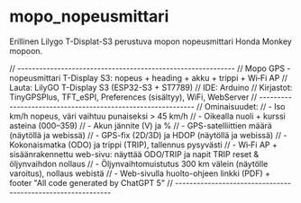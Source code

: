 # mopo_nopeusmittari
Erillinen Lilygo T-Displat-S3 perustuva mopon nopeusmittari Honda Monkey mopoon.

// ------------------------------------------------------------
// Mopo GPS -nopeusmittari T-Display S3: nopeus + heading + akku + trippi + Wi‑Fi AP
// Lauta: LilyGO T-Display S3 (ESP32-S3 + ST7789)
// IDE: Arduino
// Kirjastot: TinyGPSPlus, TFT_eSPI, Preferences (sisältyy), WiFi, WebServer
// ------------------------------------------------------------
// Ominaisuudet:
//  - Iso km/h nopeus, väri vaihtuu punaiseksi > 45 km/h
//  - Oikealla nuoli + kurssi asteina (000–359)
//  - Akun jännite (V) ja %
//  - GPS-satelliittien määrä (näytöllä ja webissä)
//  - GPS-fix (2D/3D) ja HDOP (näytöllä ja webissä)
//  - Kokonaismatka (ODO) ja trippi (TRIP), tallennus pysyvästi
//  - Wi‑Fi AP + sisäänrakennettu web-sivu: näyttää ODO/TRIP ja napit TRIP reset & öljynvaihdon nollaus
//  - Öljynvaihtomuistutus 300 km välein (näytölle varoitus), nollaus webistä
//  - Web-sivulla huolto-ohjeen linkki (PDF) + footer "All code generated by ChatGPT 5"
// ------------------------------------------------------------
